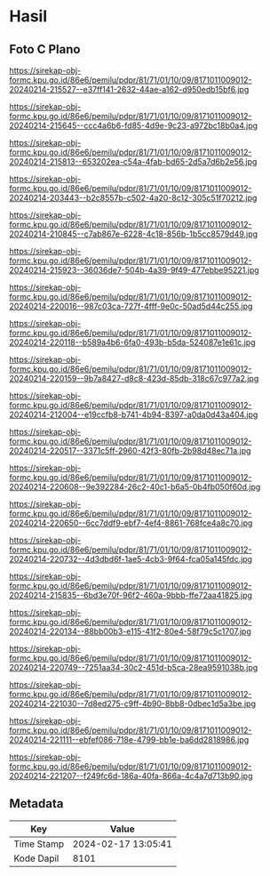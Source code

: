 # Hasil

## Foto C Plano

https://sirekap-obj-formc.kpu.go.id/86e6/pemilu/pdpr/81/71/01/10/09/8171011009012-20240214-215527--e37ff141-2632-44ae-a162-d950edb15bf6.jpg

https://sirekap-obj-formc.kpu.go.id/86e6/pemilu/pdpr/81/71/01/10/09/8171011009012-20240214-215645--ccc4a6b6-fd85-4d9e-9c23-a972bc18b0a4.jpg

https://sirekap-obj-formc.kpu.go.id/86e6/pemilu/pdpr/81/71/01/10/09/8171011009012-20240214-215813--653202ea-c54a-4fab-bd65-2d5a7d6b2e56.jpg

https://sirekap-obj-formc.kpu.go.id/86e6/pemilu/pdpr/81/71/01/10/09/8171011009012-20240214-203443--b2c8557b-c502-4a20-8c12-305c51f70212.jpg

https://sirekap-obj-formc.kpu.go.id/86e6/pemilu/pdpr/81/71/01/10/09/8171011009012-20240214-210845--c7ab867e-6228-4c18-856b-1b5cc8579d49.jpg

https://sirekap-obj-formc.kpu.go.id/86e6/pemilu/pdpr/81/71/01/10/09/8171011009012-20240214-215923--36036de7-504b-4a39-9f49-477ebbe95221.jpg

https://sirekap-obj-formc.kpu.go.id/86e6/pemilu/pdpr/81/71/01/10/09/8171011009012-20240214-220016--987c03ca-727f-4fff-9e0c-50ad5d44c255.jpg

https://sirekap-obj-formc.kpu.go.id/86e6/pemilu/pdpr/81/71/01/10/09/8171011009012-20240214-220118--b589a4b6-6fa0-493b-b5da-524087e1e61c.jpg

https://sirekap-obj-formc.kpu.go.id/86e6/pemilu/pdpr/81/71/01/10/09/8171011009012-20240214-220159--9b7a8427-d8c8-423d-85db-318c67c977a2.jpg

https://sirekap-obj-formc.kpu.go.id/86e6/pemilu/pdpr/81/71/01/10/09/8171011009012-20240214-212004--e19ccfb8-b741-4b94-8397-a0da0d43a404.jpg

https://sirekap-obj-formc.kpu.go.id/86e6/pemilu/pdpr/81/71/01/10/09/8171011009012-20240214-220517--3371c5ff-2960-42f3-80fb-2b98d48ec71a.jpg

https://sirekap-obj-formc.kpu.go.id/86e6/pemilu/pdpr/81/71/01/10/09/8171011009012-20240214-220608--9e392284-26c2-40c1-b6a5-0b4fb050f60d.jpg

https://sirekap-obj-formc.kpu.go.id/86e6/pemilu/pdpr/81/71/01/10/09/8171011009012-20240214-220650--6cc7ddf9-ebf7-4ef4-8861-768fce4a8c70.jpg

https://sirekap-obj-formc.kpu.go.id/86e6/pemilu/pdpr/81/71/01/10/09/8171011009012-20240214-220732--4d3dbd6f-1ae5-4cb3-9f64-fca05a145fdc.jpg

https://sirekap-obj-formc.kpu.go.id/86e6/pemilu/pdpr/81/71/01/10/09/8171011009012-20240214-215835--6bd3e70f-96f2-460a-9bbb-ffe72aa41825.jpg

https://sirekap-obj-formc.kpu.go.id/86e6/pemilu/pdpr/81/71/01/10/09/8171011009012-20240214-220134--88bb00b3-e115-41f2-80e4-58f79c5c1707.jpg

https://sirekap-obj-formc.kpu.go.id/86e6/pemilu/pdpr/81/71/01/10/09/8171011009012-20240214-220749--7251aa34-30c2-451d-b5ca-28ea9591038b.jpg

https://sirekap-obj-formc.kpu.go.id/86e6/pemilu/pdpr/81/71/01/10/09/8171011009012-20240214-221030--7d8ed275-c9ff-4b90-8bb8-0dbec1d5a3be.jpg

https://sirekap-obj-formc.kpu.go.id/86e6/pemilu/pdpr/81/71/01/10/09/8171011009012-20240214-221111--ebfef086-718e-4799-bb1e-ba6dd2818986.jpg

https://sirekap-obj-formc.kpu.go.id/86e6/pemilu/pdpr/81/71/01/10/09/8171011009012-20240214-221207--f249fc6d-186a-40fa-866a-4c4a7d713b90.jpg


## Metadata

| Key        | Value               |
| ---------- | ------------------- |
| Time Stamp | 2024-02-17 13:05:41 |
| Kode Dapil | 8101                |



